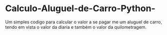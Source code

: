 # Calculo-Aluguel-de-Carro-Python-
Um simples codigo para calcular o valor a se pagar me um aluguel de carro, tendo em vista o valor da diaria e também o valor da quilometragem.
